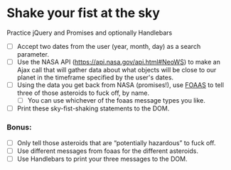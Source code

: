 # Shake your fist at the sky

Practice jQuery and Promises and optionally Handlebars
 
- [ ] Accept two dates from the user (year, month, day) as a search parameter.
- [ ] Use the NASA API (https://api.nasa.gov/api.html#NeoWS) to make an Ajax call that will gather data about what objects will be close to our planet in the timeframe specified by the user's dates.
- [ ] Using the data you get back from NASA (promises!), use [FOAAS](http://www.foaas.com/) to tell three of those asteroids to fuck off, by name.
    - [ ] You can use whichever of the foaas message types you like.
- [ ] Print these sky-fist-shaking statements to the DOM.
 
### Bonus: 

- [ ] Only tell those asteroids that are “potentially hazardous” to fuck off.
- [ ] Use different messages from foaas for the different asteroids.
- [ ] Use Handlebars to print your three messages to the DOM.
